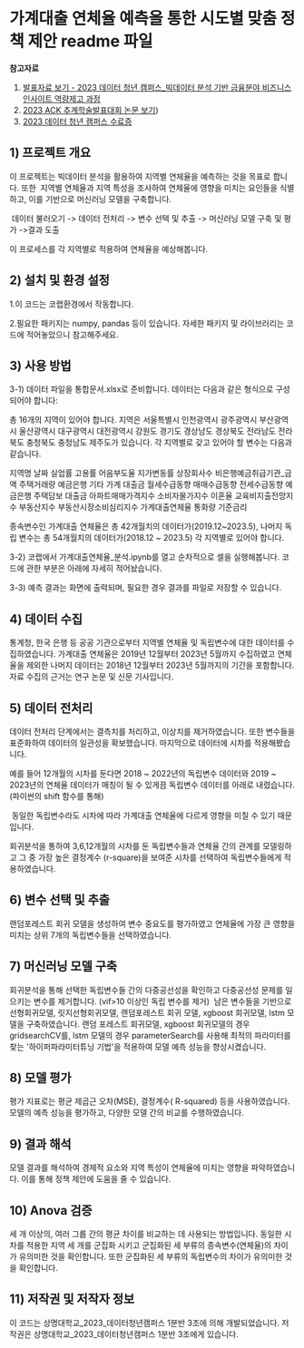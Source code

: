 # 가계대출 연체율 예측을 통한 시도별 맞춤 정책 제안 readme 파일

**참고자료**
1. [발표자료 보기 - 2023 데이터 청년 캠퍼스_빅데이터 분석 기반 금융분야 비즈니스 인사이트 역량제고 과정](https://github.com/owlemily/2023_Data_project/blob/main/files/%EB%8D%B0%EC%B2%AD%EC%BA%A0%201%EB%B6%84%EB%B0%98%203%EC%A1%B0_%20%EC%B5%9C%EC%A2%85%20ppt%20.pdf) 
2. [2023 ACK 추계학술발표대회 논문 보기](https://www.riss.kr/link?id=A108901717))
3. [2023 데이터 청년 캠퍼스 수료증](https://github.com/owlemily/2023_Data_project/blob/main/files/%EB%8D%B0%EC%9D%B4%ED%84%B0%EC%B2%AD%EB%85%84%EC%BA%A0%ED%8D%BC%EC%8A%A4_Certificate.pdf)

   
## 1) 프로젝트 개요

이 프로젝트는 빅데이터 분석을 활용하여 지역별 연체율을 예측하는 것을 목표로 합니다. 또한  지역별 연체율과 지역 특성을 조사하여 연체율에 영향을 미치는 요인들을 식별하고, 이를 기반으로 머신러닝 모델을 구축합니다.

 데이터 불러오기 -> 데이터 전처리 -> 변수 선택 및 추출 -> 머신러닝 모델 구축 및 평가 ->결과 도출

이 프로세스를 각 지역별로 적용하여 연체율을 예상해봅니다.

## 2) 설치 및 환경 설정

 1.이 코드는 코랩환경에서 작동합니다.

 2.필요한 패키지는 numpy, pandas 등이 있습니다. 자세한 패키지 및 라이브러리는 코드에 적어놓았으니 참고해주세요.

## 3) 사용 방법

3-1) 데이터 파일을 통합문서.xlsx로 준비합니다. 데이터는 다음과 같은 형식으로 구성되어야 합니다:

총 16개의 지역이 있어야 합니다. 지역은 서울특별시 인천광역시 광주광역시 부산광역시 울산광역시 대구광역시 대전광역시 강원도 경기도 경상남도 경상북도 전라남도 전라북도 충청북도 충청남도 제주도가 있습니다.
각 지역별로 갖고 있어야 할 변수는 다음과 같습니다. 

지역명 날짜 실업률 고용률 어음부도율 지가변동률 상장회사수 비은행예금취급기관_금액 주택거래량 예금은행 기타 가계 대출금 월세수급동향 매매수급동향 전세수급동향 예금은행 주택담보 대출금 아파트매매가격지수 소비자물가지수 이혼율 교육비지출전망지수 부동산지수 부동산시장소비심리지수 가계대출연체율 통화량 기준금리 

종속변수인 가계대출 연체율은 총 42개월치의 데이터가(2019.12~2023.5), 나머지 독립 변수는 총 54개월치의 데이터가(2018.12 ~ 2023.5) 각 지역별로 있어야 합니다. 

3-2) 코랩에서 가계대출연체율_분석.ipynb를 열고 순차적으로 셀을 실행해봅니다. 코드에 관한 부분은 아래에 자세히 적어놨습니다.

3-3) 예측 결과는 화면에 출력되며, 필요한 경우 결과를 파일로 저장할 수 있습니다.

## 4) 데이터 수집

통계청, 한국 은행 등 공공 기관으로부터 지역별 연체율 및 독립변수에 대한 데이터를 수집하였습니다. 가계대출 연체율은 2019년 12월부터 2023년 5월까지 수집하였고 연체율을 제외한 나머지 데이터는 2018년 12월부터 2023년 5월까지의 기간을 포함합니다. 자료 수집의 근거는 연구 논문 및 신문 기사입니다.

## 5) 데이터 전처리

데이터 전처리 단계에서는 결측치를 처리하고, 이상치를 제거하였습니다. 또한 변수들을 표준화하여 데이터의 일관성을 확보했습니다. 마지막으로 데이터에 시차를 적용해봤습니다.

예를 들어 12개월의 시차를 둔다면 2018 ~ 2022년의 독립변수 데이터와 2019 ~ 2023년의 연체율 데이터가 매칭이 될 수 있게끔 독립변수 데이터를 아래로 내렸습니다. (파이썬의 shift 함수를 통해) 

 동일한 독립변수라도 시차에 따라 가계대출 연체율에 다르게 영향을 미칠 수 있기 때문입니다.

회귀분석을 통하여 3,6,12개월의 시차를 둔 독립변수들과 연체율 간의 관계를 모델링하고 그 중 가장 높은 결정계수 (r-square)을 보여준 시차를 선택하여 독립변수들에게 적용하였습니다. 

## 6) 변수 선택 및 추출

랜덤포레스트 회귀 모델을 생성하여 변수 중요도를 평가하였고 연체율에 가장 큰 영향을 미치는 상위 7개의 독립변수들을 선택하였습니다.

## 7) 머신러닝 모델 구축

회귀분석을 통해 선택한 독립변수들 간의 다중공선성을 확인하고 다중공선성 문제를 일으키는 변수를 제거합니다. (vif>10 이상인 독립 변수를 제거)  남은 변수들을 기반으로 선형회귀모델, 릿지선형회귀모델, 랜덤포레스트 회귀 모델, xgboost 회귀모델, lstm 모델을 구축하였습니다. 랜덤 포레스트 회귀모델, xgboost 회귀모델의 경우 gridsearchCV를, lstm 모델의 경우 parameterSearch를 사용해 최적의 파라미터를 찾는 '하이퍼파라미터튜닝 기법'을 적용하여 모델 예측 성능을 향상시켰습니다.

## 8) 모델 평가

평가 지표로는 평균 제곱근 오차(MSE), 결정계수( R-squared) 등을 사용하였습니다. 모델의 예측 성능을 평가하고, 다양한 모델 간의 비교를 수행하였습니다.

## 9) 결과 해석

모델 결과를 해석하여 경제적 요소와 지역 특성이 연체율에 미치는 영향을 파악하였습니다. 이를 통해 정책 제안에 도움을 줄 수 있습니다.

## 10) Anova 검증

세 개 이상의, 여러 그룹 간의 평균 차이를 비교하는 데 사용되는 방법입니다. 동일한 시차를 적용한 지역 세 개를 군집화 시키고 군집화된 세 부류의 종속변수(연체율)의 차이가 유의미한 것을 확인합니다. 또한 군집화된 세 부류의 독립변수의 차이가 유의미한 것을 확인합니다.

## 11) 저작권 및 저작자 정보

이 코드는 상명대학교_2023_데이터청년캠퍼스 1분반 3조에 의해 개발되었습니다. 저작권은 상명대학교_2023_데이터청년캠퍼스 1분반 3조에게 있습니다.
